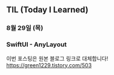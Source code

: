 ## TIL (Today I Learned)

### 8월 29일 (목)    
### SwiftUI - AnyLayout     
이번 포스팅은 원본 블로그 링크로 대체합니다!   
https://green1229.tistory.com/503       